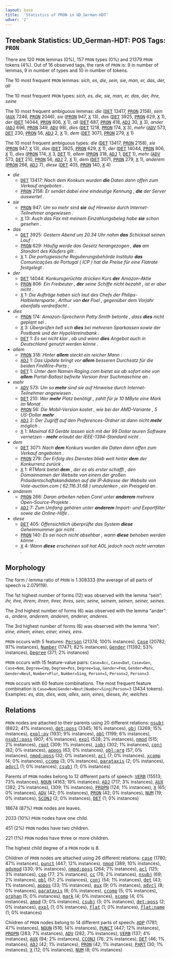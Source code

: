 ```yaml
---
layout: base
title:  'Statistics of PRON in UD_German-HDT'
udver: '2'
---
```


## Treebank Statistics: UD_German-HDT: POS Tags: `PRON`

There are 120 `PRON` lemmas (0%), 157 `PRON` types (0%) and 21379 `PRON` tokens (4%).
Out of 16 observed tags, the rank of `PRON` is: 9 in number of lemmas, 9 in number of types and 10 in number of tokens.

The 10 most frequent `PRON` lemmas: <em>sich, es, die, sein, sie, man, er, das, der, all</em>

The 10 most frequent `PRON` types:  <em>sich, es, die, sie, man, er, das, der, ihre, seine</em>

The 10 most frequent ambiguous lemmas: <em>die</em> (<tt><a href="de_hdt-pos-DET.html">DET</a></tt> 13417, <tt><a href="de_hdt-pos-PRON.html">PRON</a></tt> 2158), <em>sein</em> (<tt><a href="de_hdt-pos-AUX.html">AUX</a></tt> 7246, <tt><a href="de_hdt-pos-PRON.html">PRON</a></tt> 2046), <em>sie</em> (<tt><a href="de_hdt-pos-PRON.html">PRON</a></tt> 947, <tt><a href="de_hdt-pos-X.html">X</a></tt> 13), <em>das</em> (<tt><a href="de_hdt-pos-DET.html">DET</a></tt> 3925, <tt><a href="de_hdt-pos-PRON.html">PRON</a></tt> 629, <tt><a href="de_hdt-pos-X.html">X</a></tt> 1), <em>der</em> (<tt><a href="de_hdt-pos-DET.html">DET</a></tt> 14044, <tt><a href="de_hdt-pos-PRON.html">PRON</a></tt> 806, <tt><a href="de_hdt-pos-X.html">X</a></tt> 1), <em>all</em> (<tt><a href="de_hdt-pos-DET.html">DET</a></tt> 687, <tt><a href="de_hdt-pos-PRON.html">PRON</a></tt> 418, <tt><a href="de_hdt-pos-ADJ.html">ADJ</a></tt> 30, <tt><a href="de_hdt-pos-X.html">X</a></tt> 3), <em>ander</em> (<tt><a href="de_hdt-pos-ADJ.html">ADJ</a></tt> 696, <tt><a href="de_hdt-pos-PRON.html">PRON</a></tt> 349, <tt><a href="de_hdt-pos-ADV.html">ADV</a></tt> 98), <em>dies</em> (<tt><a href="de_hdt-pos-DET.html">DET</a></tt> 1218, <tt><a href="de_hdt-pos-PRON.html">PRON</a></tt> 174, <tt><a href="de_hdt-pos-X.html">X</a></tt> 3), <em>mehr</em> (<tt><a href="de_hdt-pos-ADV.html">ADV</a></tt> 573, <tt><a href="de_hdt-pos-DET.html">DET</a></tt> 230, <tt><a href="de_hdt-pos-PRON.html">PRON</a></tt> 56, <tt><a href="de_hdt-pos-ADJ.html">ADJ</a></tt> 2, <tt><a href="de_hdt-pos-X.html">X</a></tt> 1), <em>dem</em> (<tt><a href="de_hdt-pos-DET.html">DET</a></tt> 3071, <tt><a href="de_hdt-pos-PRON.html">PRON</a></tt> 279, <tt><a href="de_hdt-pos-X.html">X</a></tt> 1)

The 10 most frequent ambiguous types:  <em>die</em> (<tt><a href="de_hdt-pos-DET.html">DET</a></tt> 13417, <tt><a href="de_hdt-pos-PRON.html">PRON</a></tt> 2158), <em>sie</em> (<tt><a href="de_hdt-pos-PRON.html">PRON</a></tt> 947, <tt><a href="de_hdt-pos-X.html">X</a></tt> 13), <em>das</em> (<tt><a href="de_hdt-pos-DET.html">DET</a></tt> 3925, <tt><a href="de_hdt-pos-PRON.html">PRON</a></tt> 629, <tt><a href="de_hdt-pos-X.html">X</a></tt> 1), <em>der</em> (<tt><a href="de_hdt-pos-DET.html">DET</a></tt> 14044, <tt><a href="de_hdt-pos-PRON.html">PRON</a></tt> 806, <tt><a href="de_hdt-pos-X.html">X</a></tt> 1), <em>dies</em> (<tt><a href="de_hdt-pos-PRON.html">PRON</a></tt> 174, <tt><a href="de_hdt-pos-X.html">X</a></tt> 3, <tt><a href="de_hdt-pos-DET.html">DET</a></tt> 1), <em>allem</em> (<tt><a href="de_hdt-pos-PRON.html">PRON</a></tt> 318, <tt><a href="de_hdt-pos-ADJ.html">ADJ</a></tt> 1, <tt><a href="de_hdt-pos-DET.html">DET</a></tt> 1), <em>mehr</em> (<tt><a href="de_hdt-pos-ADV.html">ADV</a></tt> 573, <tt><a href="de_hdt-pos-DET.html">DET</a></tt> 210, <tt><a href="de_hdt-pos-PRON.html">PRON</a></tt> 56, <tt><a href="de_hdt-pos-ADJ.html">ADJ</a></tt> 2, <tt><a href="de_hdt-pos-X.html">X</a></tt> 1), <em>dem</em> (<tt><a href="de_hdt-pos-DET.html">DET</a></tt> 3071, <tt><a href="de_hdt-pos-PRON.html">PRON</a></tt> 279, <tt><a href="de_hdt-pos-X.html">X</a></tt> 1), <em>anderem</em> (<tt><a href="de_hdt-pos-PRON.html">PRON</a></tt> 266, <tt><a href="de_hdt-pos-ADJ.html">ADJ</a></tt> 7), <em>diese</em> (<tt><a href="de_hdt-pos-DET.html">DET</a></tt> 405, <tt><a href="de_hdt-pos-PRON.html">PRON</a></tt> 140, <tt><a href="de_hdt-pos-X.html">X</a></tt> 4)


* <em>die</em>
  * <tt><a href="de_hdt-pos-DET.html">DET</a></tt> 13417: <em>Nach dem Konkurs wurden <b>die</b> Daten dann offen zum Verkauf angeboten .</em>
  * <tt><a href="de_hdt-pos-PRON.html">PRON</a></tt> 2158: <em>Er sendet dabei eine eindeutige Kennung , <b>die</b> der Server auswertet .</em>
* <em>sie</em>
  * <tt><a href="de_hdt-pos-PRON.html">PRON</a></tt> 947: <em>Um so mehr sind <b>sie</b> auf Hinweise durch Internet-Teilnehmer angewiesen .</em>
  * <tt><a href="de_hdt-pos-X.html">X</a></tt> 13: <em>Auch das Fax mit meinem Einzahlungsbeleg habe <b>sie</b> schon gesehen .</em>
* <em>das</em>
  * <tt><a href="de_hdt-pos-DET.html">DET</a></tt> 3925: <em>Gestern Abend um 20.34 Uhr nahm <b>das</b> Schicksal seinen Lauf :</em>
  * <tt><a href="de_hdt-pos-PRON.html">PRON</a></tt> 629: <em>Häufig werde das Gesetz herangezogen , <b>das</b> am Standort des Käufers gilt .</em>
  * <tt><a href="de_hdt-pos-X.html">X</a></tt> 1: <em>Die portugiesische Regulierungsbehörde Instituto <b>das</b> Comunicações de Portugal ( ICP ) hat die Preise für eine Flatrate festgelegt .</em>
* <em>der</em>
  * <tt><a href="de_hdt-pos-DET.html">DET</a></tt> 14044: <em>Konkursgerüchte drücken Kurs <b>der</b> Amazon-Aktie</em>
  * <tt><a href="de_hdt-pos-PRON.html">PRON</a></tt> 806: <em>Ein Freibeuter , <b>der</b> seine Schiffe nicht bezahlt , ist er aber nicht .</em>
  * <tt><a href="de_hdt-pos-X.html">X</a></tt> 1: <em>Die Aufträge haben sich laut des Chefs der Philips-Halbleitersparte , Arthur van <b>der</b> Poel , gegenüber dem Vorjahr ebenfalls verdreifacht .</em>
* <em>dies</em>
  * <tt><a href="de_hdt-pos-PRON.html">PRON</a></tt> 174: <em>Amazon-Sprecherin Patty Smith betonte , dass <b>dies</b> nicht geplant sei .</em>
  * <tt><a href="de_hdt-pos-X.html">X</a></tt> 3: <em>Überprüfen ließ sich <b>dies</b> bei mehreren Sparkassen sowie der Postbank und der HypoVereinsbank .</em>
  * <tt><a href="de_hdt-pos-DET.html">DET</a></tt> 1: <em>Es sei nicht klar , ob und wann <b>dies</b> Angebot auch in Deutschland genutzt werden könne .</em>
* <em>allem</em>
  * <tt><a href="de_hdt-pos-PRON.html">PRON</a></tt> 318: <em>Hinter <b>allem</b> steckt ein reicher Mann :</em>
  * <tt><a href="de_hdt-pos-ADJ.html">ADJ</a></tt> 1: <em>Das Update bringt vor <b>allem</b> besseren Durchsatz für die beiden FireWire-Ports ;</em>
  * <tt><a href="de_hdt-pos-DET.html">DET</a></tt> 1: <em>Unter dem Namen Raging.com bietet sie ab sofort eine von <b>allem</b> Portal-Ballast befreite Version ihrer Suchmaschine an .</em>
* <em>mehr</em>
  * <tt><a href="de_hdt-pos-ADV.html">ADV</a></tt> 573: <em>Um so <b>mehr</b> sind sie auf Hinweise durch Internet-Teilnehmer angewiesen .</em>
  * <tt><a href="de_hdt-pos-DET.html">DET</a></tt> 210: <em>Wer <b>mehr</b> Platz benötigt , zahlt für je 10 MByte eine Mark im Monat .</em>
  * <tt><a href="de_hdt-pos-PRON.html">PRON</a></tt> 56: <em>Die Mobil-Version kostet , wie bei der AMD-Variante , 5 US-Dollar <b>mehr</b> .</em>
  * <tt><a href="de_hdt-pos-ADJ.html">ADJ</a></tt> 2: <em>Der Zugriff auf den Preferences-Ordner ist dann nicht <b>mehr</b> möglich .</em>
  * <tt><a href="de_hdt-pos-X.html">X</a></tt> 1: <em>Maximal 63 Geräte lassen sich mit der 99 Dollar teuren Software vernetzen - <b>mehr</b> erlaubt der IEEE-1394-Standard nicht .</em>
* <em>dem</em>
  * <tt><a href="de_hdt-pos-DET.html">DET</a></tt> 3071: <em>Nach <b>dem</b> Konkurs wurden die Daten dann offen zum Verkauf angeboten .</em>
  * <tt><a href="de_hdt-pos-PRON.html">PRON</a></tt> 279: <em>Der Erfolg des Dienstes blieb weit hinter <b>dem</b> der Konkurrenz zurück .</em>
  * <tt><a href="de_hdt-pos-X.html">X</a></tt> 1: <em>RTMark bietet <b>dem</b> , der es als erster schafft , den Domainnamen der Website von einem der großen Präsidentschaftskandidaten auf die IP-Adresse der Website von Vote-auction.com ( 62.116.31.68 ) umzulenken , ein Preisgeld an .</em>
* <em>anderem</em>
  * <tt><a href="de_hdt-pos-PRON.html">PRON</a></tt> 266: <em>Daran arbeiten neben Corel unter <b>anderem</b> mehrere Open-Source-Projekte .</em>
  * <tt><a href="de_hdt-pos-ADJ.html">ADJ</a></tt> 7: <em>Zum Umfang gehören unter <b>anderem</b> Import- und Exportfilter sowie die Online-Hilfe .</em>
* <em>diese</em>
  * <tt><a href="de_hdt-pos-DET.html">DET</a></tt> 405: <em>Offensichtlich überprüfte das System <b>diese</b> Geheimnummer gar nicht .</em>
  * <tt><a href="de_hdt-pos-PRON.html">PRON</a></tt> 140: <em>Es sei noch nicht absehbar , wann <b>diese</b> behoben werden könne .</em>
  * <tt><a href="de_hdt-pos-X.html">X</a></tt> 4: <em>Wann <b>diese</b> erscheinen soll hat AOL jedoch noch nicht verraten .</em>

## Morphology

The form / lemma ratio of `PRON` is 1.308333 (the average of all parts of speech is 2.079119).

The 1st highest number of forms (12) was observed with the lemma “sein”: <em>ihr, ihre, ihrem, ihren, ihrer, ihres, sein, seine, seinem, seinen, seiner, seines</em>.

The 2nd highest number of forms (6) was observed with the lemma “ander”: <em>a., andere, anderem, anderen, anderer, anderes</em>.

The 3rd highest number of forms (6) was observed with the lemma “ein”: <em>eine, einem, einen, einer, eines, eins</em>.

`PRON` occurs with 5 features: <tt><a href="de_hdt-feat-Person.html">Person</a></tt> (21374; 100% instances), <tt><a href="de_hdt-feat-Case.html">Case</a></tt> (20782; 97% instances), <tt><a href="de_hdt-feat-Number.html">Number</a></tt> (17471; 82% instances), <tt><a href="de_hdt-feat-Gender.html">Gender</a></tt> (11392; 53% instances), <tt><a href="de_hdt-feat-Degree.html">Degree</a></tt> (371; 2% instances)

`PRON` occurs with 15 feature-value pairs: `Case=Acc`, `Case=Dat`, `Case=Gen`, `Case=Nom`, `Degree=Cmp`, `Degree=Pos`, `Degree=Sup`, `Gender=Fem`, `Gender=Masc`, `Gender=Neut`, `Number=Plur`, `Number=Sing`, `Person=1`, `Person=2`, `Person=3`

`PRON` occurs with 60 feature combinations.
The most frequent feature combination is `Case=Nom|Gender=Neut|Number=Sing|Person=3` (3434 tokens).
Examples: <em>es, das, dies, was, alles, sein, eines, dieses, ihr, welches</em>


## Relations

`PRON` nodes are attached to their parents using 20 different relations: <tt><a href="de_hdt-dep-nsubj.html">nsubj</a></tt> (8822; 41% instances), <tt><a href="de_hdt-dep-det-poss.html">det:poss</a></tt> (3345; 16% instances), <tt><a href="de_hdt-dep-obj.html">obj</a></tt> (3269; 15% instances), <tt><a href="de_hdt-dep-expl-pv.html">expl:pv</a></tt> (1931; 9% instances), <tt><a href="de_hdt-dep-obl.html">obl</a></tt> (1199; 6% instances), <tt><a href="de_hdt-dep-nsubj-pass.html">nsubj:pass</a></tt> (907; 4% instances), <tt><a href="de_hdt-dep-expl.html">expl</a></tt> (528; 2% instances), <tt><a href="de_hdt-dep-nmod.html">nmod</a></tt> (515; 2% instances), <tt><a href="de_hdt-dep-root.html">root</a></tt> (309; 1% instances), <tt><a href="de_hdt-dep-iobj.html">iobj</a></tt> (302; 1% instances), <tt><a href="de_hdt-dep-conj.html">conj</a></tt> (82; 0% instances), <tt><a href="de_hdt-dep-appos.html">appos</a></tt> (63; 0% instances), <tt><a href="de_hdt-dep-obl-arg.html">obl:arg</a></tt> (57; 0% instances), <tt><a href="de_hdt-dep-nmod-poss.html">nmod:poss</a></tt> (32; 0% instances), <tt><a href="de_hdt-dep-acl.html">acl</a></tt> (7; 0% instances), <tt><a href="de_hdt-dep-xcomp.html">xcomp</a></tt> (4; 0% instances), <tt><a href="de_hdt-dep-ccomp.html">ccomp</a></tt> (3; 0% instances), <tt><a href="de_hdt-dep-parataxis.html">parataxis</a></tt> (2; 0% instances), <tt><a href="de_hdt-dep-advcl.html">advcl</a></tt> (1; 0% instances), <tt><a href="de_hdt-dep-csubj.html">csubj</a></tt> (1; 0% instances)

Parents of `PRON` nodes belong to 12 different parts of speech: <tt><a href="de_hdt-pos-VERB.html">VERB</a></tt> (15513; 73% instances), <tt><a href="de_hdt-pos-NOUN.html">NOUN</a></tt> (4163; 19% instances), <tt><a href="de_hdt-pos-ADJ.html">ADJ</a></tt> (717; 3% instances), <tt><a href="de_hdt-pos-AUX.html">AUX</a></tt> (382; 2% instances),  (309; 1% instances), <tt><a href="de_hdt-pos-PROPN.html">PROPN</a></tt> (124; 1% instances), <tt><a href="de_hdt-pos-X.html">X</a></tt> (65; 0% instances), <tt><a href="de_hdt-pos-ADV.html">ADV</a></tt> (42; 0% instances), <tt><a href="de_hdt-pos-PRON.html">PRON</a></tt> (42; 0% instances), <tt><a href="de_hdt-pos-NUM.html">NUM</a></tt> (19; 0% instances), <tt><a href="de_hdt-pos-SCONJ.html">SCONJ</a></tt> (2; 0% instances), <tt><a href="de_hdt-pos-DET.html">DET</a></tt> (1; 0% instances)

18674 (87%) `PRON` nodes are leaves.

2033 (10%) `PRON` nodes have one child.

451 (2%) `PRON` nodes have two children.

221 (1%) `PRON` nodes have three or more children.

The highest child degree of a `PRON` node is 8.

Children of `PRON` nodes are attached using 26 different relations: <tt><a href="de_hdt-dep-case.html">case</a></tt> (1780; 47% instances), <tt><a href="de_hdt-dep-punct.html">punct</a></tt> (447; 12% instances), <tt><a href="de_hdt-dep-nmod.html">nmod</a></tt> (389; 10% instances), <tt><a href="de_hdt-dep-advmod.html">advmod</a></tt> (330; 9% instances), <tt><a href="de_hdt-dep-nmod-poss.html">nmod:poss</a></tt> (264; 7% instances), <tt><a href="de_hdt-dep-acl.html">acl</a></tt> (125; 3% instances), <tt><a href="de_hdt-dep-cop.html">cop</a></tt> (77; 2% instances), <tt><a href="de_hdt-dep-cc.html">cc</a></tt> (76; 2% instances), <tt><a href="de_hdt-dep-nsubj.html">nsubj</a></tt> (69; 2% instances), <tt><a href="de_hdt-dep-obl.html">obl</a></tt> (57; 2% instances), <tt><a href="de_hdt-dep-conj.html">conj</a></tt> (54; 1% instances), <tt><a href="de_hdt-dep-det.html">det</a></tt> (43; 1% instances), <tt><a href="de_hdt-dep-appos.html">appos</a></tt> (33; 1% instances), <tt><a href="de_hdt-dep-aux.html">aux</a></tt> (9; 0% instances), <tt><a href="de_hdt-dep-advcl.html">advcl</a></tt> (8; 0% instances), <tt><a href="de_hdt-dep-parataxis.html">parataxis</a></tt> (6; 0% instances), <tt><a href="de_hdt-dep-ccomp.html">ccomp</a></tt> (5; 0% instances), <tt><a href="de_hdt-dep-orphan.html">orphan</a></tt> (5; 0% instances), <tt><a href="de_hdt-dep-mark.html">mark</a></tt> (4; 0% instances), <tt><a href="de_hdt-dep-xcomp.html">xcomp</a></tt> (4; 0% instances), <tt><a href="de_hdt-dep-amod.html">amod</a></tt> (3; 0% instances), <tt><a href="de_hdt-dep-csubj.html">csubj</a></tt> (3; 0% instances), <tt><a href="de_hdt-dep-det-poss.html">det:poss</a></tt> (2; 0% instances), <tt><a href="de_hdt-dep-expl.html">expl</a></tt> (1; 0% instances), <tt><a href="de_hdt-dep-flat.html">flat</a></tt> (1; 0% instances), <tt><a href="de_hdt-dep-flat-name.html">flat:name</a></tt> (1; 0% instances)

Children of `PRON` nodes belong to 14 different parts of speech: <tt><a href="de_hdt-pos-ADP.html">ADP</a></tt> (1781; 47% instances), <tt><a href="de_hdt-pos-NOUN.html">NOUN</a></tt> (516; 14% instances), <tt><a href="de_hdt-pos-PUNCT.html">PUNCT</a></tt> (447; 12% instances), <tt><a href="de_hdt-pos-PROPN.html">PROPN</a></tt> (283; 7% instances), <tt><a href="de_hdt-pos-ADV.html">ADV</a></tt> (282; 7% instances), <tt><a href="de_hdt-pos-VERB.html">VERB</a></tt> (137; 4% instances), <tt><a href="de_hdt-pos-AUX.html">AUX</a></tt> (94; 2% instances), <tt><a href="de_hdt-pos-CCONJ.html">CCONJ</a></tt> (76; 2% instances), <tt><a href="de_hdt-pos-DET.html">DET</a></tt> (46; 1% instances), <tt><a href="de_hdt-pos-ADJ.html">ADJ</a></tt> (42; 1% instances), <tt><a href="de_hdt-pos-PRON.html">PRON</a></tt> (42; 1% instances), <tt><a href="de_hdt-pos-PART.html">PART</a></tt> (30; 1% instances), <tt><a href="de_hdt-pos-X.html">X</a></tt> (12; 0% instances), <tt><a href="de_hdt-pos-NUM.html">NUM</a></tt> (8; 0% instances)

